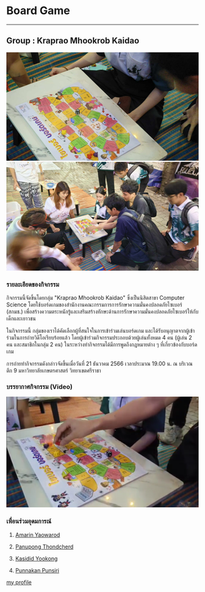 # Board Game 
________________________________________________________________________________________
## Group : Kraprao Mhookrob Kaidao 
![img](img/boardgame/bg2.jpg)
![img](img/boardgame/bg3.jpg)

### รายละเอียดของกิจกรรม
กิจกรรมนี้จัดขึ้นโดยกลุ่ม "Kraprao Mhookrob Kaidao" ซึ่งเป็นนิสิตสาขา Computer Science โดยใช้บอร์ดเกมของสำนักงานคณะกรรมการการรักษาความมั่นคงปลอดภัยไซเบอร์ (สกมช.) เพื่อสร้างความตระหนักรู้และเสริมสร้างทักษะด้านการรักษาความมั่นคงปลอดภัยไซเบอร์ให้กับเด็กและเยาวชน

ในกิจกรรมนี้ กลุ่มของเราได้คัดเลือกผู้ที่สนใจในการเข้าร่วมเล่นบอร์ดเกม และได้รับอนุญาตจากผู้เข้าร่วมในการถ่ายวิดีโอเรียบร้อยแล้ว โดยผู้เข้าร่วมกิจกรรมประกอบด้วยผู้เล่นทั้งหมด 4 คน (ผู้เล่น 2 คน และสมาชิกในกลุ่ม 2 คน) ในระหว่างทำกิจกรรมได้มีการพูดถึงกฎหมายต่าง ๆ ที่เกี่ยวข้องกับบอร์ดเกม

การถ่ายทำกิจกรรมดังกล่าวจัดขึ้นเมื่อวันที่ 21 ธันวาคม 2566 เวลาประมาณ 19.00 น. ณ บริเวณ ตึก 9 มหาวิทยาลัยเกษตรศาสตร์ วิทยาเขตศรีราชา


### บรรยากาศกิจกรรม (Video)
[![Video](img/boardgame/bgvideo1.png)](https://www.youtube.com/watch?v=UAQ9AiV6jmU)



### เพื่อนร่วมอุดมการณ์

1. [Amarin Yaowarod](https://6530200908.github.io/)

2. [Panupong Thondcherd](https://6530200339.github.io/)

3. [Kasidid Yookong](https://kasidid-y.github.io/)

4. [Punnakan Punsiri](https://qlerdev.github.io/)


[my profile](https://6530200517.github.io/)
